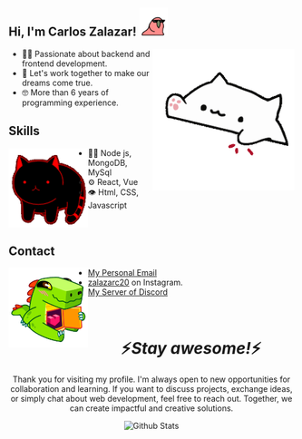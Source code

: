 <h2> Hi, I'm Carlos Zalazar! <img src="parrot.gif" width="50"></h2>

<img align="right" src="cat2.gif" width="250">

<ul>
    <li>👨‍💻 Passionate about backend and frontend development.</li>
    <li>🥂 Let's work together to make our dreams come true.</li>
    <li>🤓 More than 6 years of programming experience.</li>
</ul>


## Skills
<img align='left' src="cat.gif" width="140">

- 👨‍💻 Node js, MongoDB, MySql
- ⚙️ React, Vue
- 👁️ Html, CSS, Javascript


<br>

## Contact
<img align='left' src="coco2.gif" width="140">

- [My Personal Email](mailto:zalazarc20@gmail.com)
- [zalazarc20](https://www.instagram.com/zalazarc20/) on Instagram.
- [My Server of Discord](https://discord.gg/wEWg6ANtq4)

<br>

<h1 align='center'>⚡️<i>Stay awesome!</i>⚡️</h1>

<p align="center">Thank you for visiting my profile. I'm always open to new opportunities for collaboration and learning. If you want to discuss projects, exchange ideas, or simply chat about web development, feel free to reach out. Together, we can create impactful and creative solutions.</p>

<p align="center">
        <img src="https://raw.githubusercontent.com/mayhemantt/mayhemantt/Update/svg/Bottom.svg" alt="Github Stats" />
</p>
